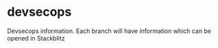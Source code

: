# devsecops
Devsecops information. Each branch will have information which can be opened in Stackblitz
